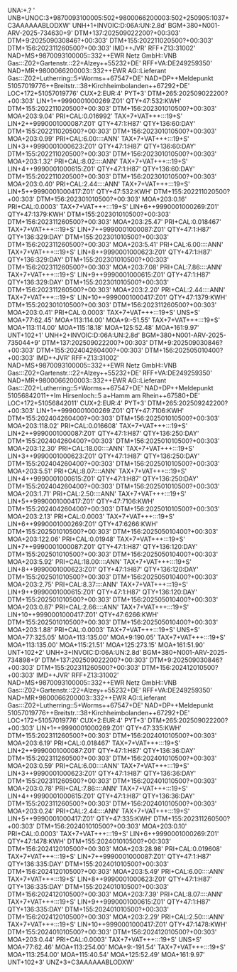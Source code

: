 UNA:+.? '
UNB+UNOC:3+9870093100005:502+9800066200003:502+250905:1037+C3AAAAAABLODXW'
UNH+1+INVOIC:D:06A:UN:2.8d'
BGM+380+N001-ARV-2025-734630+9'
DTM+137:202509022200?+00:303'
DTM+9:202509030846?+00:303'
DTM+155:202211020500?+00:303'
DTM+156:202311260500?+00:303'
IMD++JVR'
RFF+Z13:31002'
NAD+MS+9870093100005::332++EWR Netz GmbH::VNB Gas:::Z02+Gartenstr.::22+Alzey++55232+DE'
RFF+VA:DE249259350'
NAD+MR+9800066200003::332++EWR AG::Lieferant Gas:::Z02+Lutherring::5+Worms++67547+DE'
NAD+DP++Meldepunkt 51057019776++Breitstr.::38+Kirchheimbolanden++67292+DE'
LOC+172+51057019776'
CUX+2:EUR:4'
PYT+3'
DTM+265:202509022200?+00:303'
LIN+1++9990001000269:Z01'
QTY+47:532:KWH'
DTM+155:202211020500?+00:303'
DTM+156:202301010500?+00:303'
MOA+203:9.04'
PRI+CAL:0.016992'
TAX+7+VAT+++:::19+S'
LIN+2++9990001000087:Z01'
QTY+47:1:H87'
QTY+136:60:DAY'
DTM+155:202211020500?+00:303'
DTM+156:202301010500?+00:303'
MOA+203:0.99'
PRI+CAL:6.00::::ANN'
TAX+7+VAT+++:::19+S'
LIN+3++9990001000623:Z01'
QTY+47:1:H87'
QTY+136:60:DAY'
DTM+155:202211020500?+00:303'
DTM+156:202301010500?+00:303'
MOA+203:1.32'
PRI+CAL:8.02::::ANN'
TAX+7+VAT+++:::19+S'
LIN+4++9990001000615:Z01'
QTY+47:1:H87'
QTY+136:60:DAY'
DTM+155:202211020500?+00:303'
DTM+156:202301010500?+00:303'
MOA+203:0.40'
PRI+CAL:2.44::::ANN'
TAX+7+VAT+++:::19+S'
LIN+5++9990001000417:Z01'
QTY+47:532:KWH'
DTM+155:202211020500?+00:303'
DTM+156:202301010500?+00:303'
MOA+203:0.16'
PRI+CAL:0.0003'
TAX+7+VAT+++:::19+S'
LIN+6++9990001000269:Z01'
QTY+47:1379:KWH'
DTM+155:202301010500?+00:303'
DTM+156:202311260500?+00:303'
MOA+203:25.47'
PRI+CAL:0.018467'
TAX+7+VAT+++:::19+S'
LIN+7++9990001000087:Z01'
QTY+47:1:H87'
QTY+136:329:DAY'
DTM+155:202301010500?+00:303'
DTM+156:202311260500?+00:303'
MOA+203:5.41'
PRI+CAL:6.00::::ANN'
TAX+7+VAT+++:::19+S'
LIN+8++9990001000623:Z01'
QTY+47:1:H87'
QTY+136:329:DAY'
DTM+155:202301010500?+00:303'
DTM+156:202311260500?+00:303'
MOA+203:7.08'
PRI+CAL:7.86::::ANN'
TAX+7+VAT+++:::19+S'
LIN+9++9990001000615:Z01'
QTY+47:1:H87'
QTY+136:329:DAY'
DTM+155:202301010500?+00:303'
DTM+156:202311260500?+00:303'
MOA+203:2.20'
PRI+CAL:2.44::::ANN'
TAX+7+VAT+++:::19+S'
LIN+10++9990001000417:Z01'
QTY+47:1379:KWH'
DTM+155:202301010500?+00:303'
DTM+156:202311260500?+00:303'
MOA+203:0.41'
PRI+CAL:0.0003'
TAX+7+VAT+++:::19+S'
UNS+S'
MOA+77:62.45'
MOA+113:114.00'
MOA+9:-51.55'
TAX+7+VAT+++:::19+S'
MOA+113:114.00'
MOA+115:18.18'
MOA+125:52.48'
MOA+161:9.97'
UNT+102+1'
UNH+2+INVOIC:D:06A:UN:2.8d'
BGM+380+N001-ARV-2025-735044+9'
DTM+137:202509022200?+00:303'
DTM+9:202509030846?+00:303'
DTM+155:202404260400?+00:303'
DTM+156:202505010400?+00:303'
IMD++JVR'
RFF+Z13:31002'
NAD+MS+9870093100005::332++EWR Netz GmbH::VNB Gas:::Z02+Gartenstr.::22+Alzey++55232+DE'
RFF+VA:DE249259350'
NAD+MR+9800066200003::332++EWR AG::Lieferant Gas:::Z02+Lutherring::5+Worms++67547+DE'
NAD+DP++Meldepunkt 51056842011++Im Hirsenloch::5 a+Hamm am Rhein++67580+DE'
LOC+172+51056842011'
CUX+2:EUR:4'
PYT+3'
DTM+265:202509242200?+00:303'
LIN+1++9990001000269:Z01'
QTY+47:7106:KWH'
DTM+155:202404260400?+00:303'
DTM+156:202501010500?+00:303'
MOA+203:118.02'
PRI+CAL:0.016608'
TAX+7+VAT+++:::19+S'
LIN+2++9990001000087:Z01'
QTY+47:1:H87'
QTY+136:250:DAY'
DTM+155:202404260400?+00:303'
DTM+156:202501010500?+00:303'
MOA+203:12.30'
PRI+CAL:18.00::::ANN'
TAX+7+VAT+++:::19+S'
LIN+3++9990001000623:Z01'
QTY+47:1:H87'
QTY+136:250:DAY'
DTM+155:202404260400?+00:303'
DTM+156:202501010500?+00:303'
MOA+203:5.51'
PRI+CAL:8.07::::ANN'
TAX+7+VAT+++:::19+S'
LIN+4++9990001000615:Z01'
QTY+47:1:H87'
QTY+136:250:DAY'
DTM+155:202404260400?+00:303'
DTM+156:202501010500?+00:303'
MOA+203:1.71'
PRI+CAL:2.50::::ANN'
TAX+7+VAT+++:::19+S'
LIN+5++9990001000417:Z01'
QTY+47:7106:KWH'
DTM+155:202404260400?+00:303'
DTM+156:202501010500?+00:303'
MOA+203:2.13'
PRI+CAL:0.0003'
TAX+7+VAT+++:::19+S'
LIN+6++9990001000269:Z01'
QTY+47:6266:KWH'
DTM+155:202501010500?+00:303'
DTM+156:202505010400?+00:303'
MOA+203:122.06'
PRI+CAL:0.01948'
TAX+7+VAT+++:::19+S'
LIN+7++9990001000087:Z01'
QTY+47:1:H87'
QTY+136:120:DAY'
DTM+155:202501010500?+00:303'
DTM+156:202505010400?+00:303'
MOA+203:5.92'
PRI+CAL:18.00::::ANN'
TAX+7+VAT+++:::19+S'
LIN+8++9990001000623:Z01'
QTY+47:1:H87'
QTY+136:120:DAY'
DTM+155:202501010500?+00:303'
DTM+156:202505010400?+00:303'
MOA+203:2.75'
PRI+CAL:8.37::::ANN'
TAX+7+VAT+++:::19+S'
LIN+9++9990001000615:Z01'
QTY+47:1:H87'
QTY+136:120:DAY'
DTM+155:202501010500?+00:303'
DTM+156:202505010400?+00:303'
MOA+203:0.87'
PRI+CAL:2.66::::ANN'
TAX+7+VAT+++:::19+S'
LIN+10++9990001000417:Z01'
QTY+47:6266:KWH'
DTM+155:202501010500?+00:303'
DTM+156:202505010400?+00:303'
MOA+203:1.88'
PRI+CAL:0.0003'
TAX+7+VAT+++:::19+S'
UNS+S'
MOA+77:325.05'
MOA+113:135.00'
MOA+9:190.05'
TAX+7+VAT+++:::19+S'
MOA+113:135.00'
MOA+115:21.51'
MOA+125:273.15'
MOA+161:51.90'
UNT+102+2'
UNH+3+INVOIC:D:06A:UN:2.8d'
BGM+380+N001-ARV-2025-734898+9'
DTM+137:202509022200?+00:303'
DTM+9:202509030846?+00:303'
DTM+155:202311260500?+00:303'
DTM+156:202412010500?+00:303'
IMD++JVR'
RFF+Z13:31002'
NAD+MS+9870093100005::332++EWR Netz GmbH::VNB Gas:::Z02+Gartenstr.::22+Alzey++55232+DE'
RFF+VA:DE249259350'
NAD+MR+9800066200003::332++EWR AG::Lieferant Gas:::Z02+Lutherring::5+Worms++67547+DE'
NAD+DP++Meldepunkt 51057019776++Breitstr.::38+Kirchheimbolanden++67292+DE'
LOC+172+51057019776'
CUX+2:EUR:4'
PYT+3'
DTM+265:202509022200?+00:303'
LIN+1++9990001000269:Z01'
QTY+47:335:KWH'
DTM+155:202311260500?+00:303'
DTM+156:202401010500?+00:303'
MOA+203:6.19'
PRI+CAL:0.018467'
TAX+7+VAT+++:::19+S'
LIN+2++9990001000087:Z01'
QTY+47:1:H87'
QTY+136:36:DAY'
DTM+155:202311260500?+00:303'
DTM+156:202401010500?+00:303'
MOA+203:0.59'
PRI+CAL:6.00::::ANN'
TAX+7+VAT+++:::19+S'
LIN+3++9990001000623:Z01'
QTY+47:1:H87'
QTY+136:36:DAY'
DTM+155:202311260500?+00:303'
DTM+156:202401010500?+00:303'
MOA+203:0.78'
PRI+CAL:7.86::::ANN'
TAX+7+VAT+++:::19+S'
LIN+4++9990001000615:Z01'
QTY+47:1:H87'
QTY+136:36:DAY'
DTM+155:202311260500?+00:303'
DTM+156:202401010500?+00:303'
MOA+203:0.24'
PRI+CAL:2.44::::ANN'
TAX+7+VAT+++:::19+S'
LIN+5++9990001000417:Z01'
QTY+47:335:KWH'
DTM+155:202311260500?+00:303'
DTM+156:202401010500?+00:303'
MOA+203:0.10'
PRI+CAL:0.0003'
TAX+7+VAT+++:::19+S'
LIN+6++9990001000269:Z01'
QTY+47:1478:KWH'
DTM+155:202401010500?+00:303'
DTM+156:202412010500?+00:303'
MOA+203:28.98'
PRI+CAL:0.019608'
TAX+7+VAT+++:::19+S'
LIN+7++9990001000087:Z01'
QTY+47:1:H87'
QTY+136:335:DAY'
DTM+155:202401010500?+00:303'
DTM+156:202412010500?+00:303'
MOA+203:5.49'
PRI+CAL:6.00::::ANN'
TAX+7+VAT+++:::19+S'
LIN+8++9990001000623:Z01'
QTY+47:1:H87'
QTY+136:335:DAY'
DTM+155:202401010500?+00:303'
DTM+156:202412010500?+00:303'
MOA+203:7.39'
PRI+CAL:8.07::::ANN'
TAX+7+VAT+++:::19+S'
LIN+9++9990001000615:Z01'
QTY+47:1:H87'
QTY+136:335:DAY'
DTM+155:202401010500?+00:303'
DTM+156:202412010500?+00:303'
MOA+203:2.29'
PRI+CAL:2.50::::ANN'
TAX+7+VAT+++:::19+S'
LIN+10++9990001000417:Z01'
QTY+47:1478:KWH'
DTM+155:202401010500?+00:303'
DTM+156:202412010500?+00:303'
MOA+203:0.44'
PRI+CAL:0.0003'
TAX+7+VAT+++:::19+S'
UNS+S'
MOA+77:62.46'
MOA+113:254.00'
MOA+9:-191.54'
TAX+7+VAT+++:::19+S'
MOA+113:254.00'
MOA+115:40.54'
MOA+125:52.49'
MOA+161:9.97'
UNT+102+3'
UNZ+3+C3AAAAAABLODXW'